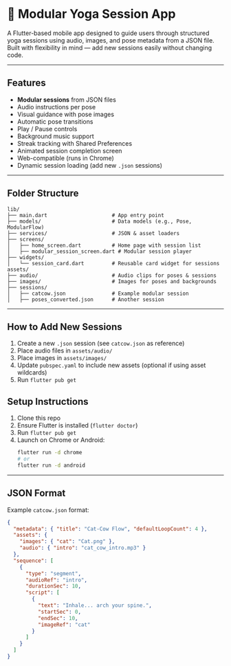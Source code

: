 # 🧘 Modular Yoga Session App

A Flutter-based mobile app designed to guide users through structured yoga sessions using audio, images, and pose metadata from a JSON file. Built with flexibility in mind — add new sessions easily without changing code.

---

## Features

-  **Modular sessions** from JSON files
- Audio instructions per pose
- Visual guidance with pose images
- Automatic pose transitions
- Play / Pause controls
- Background music support
- Streak tracking with Shared Preferences
- Animated session completion screen
- Web-compatible (runs in Chrome)
- Dynamic session loading (add new `.json` sessions)

---

## Folder Structure

```
lib/
├── main.dart                     # App entry point
├── models/                       # Data models (e.g., Pose, ModularFlow)
├── services/                     # JSON & asset loaders
├── screens/
│   ├── home_screen.dart          # Home page with session list
│   ├── modular_session_screen.dart # Modular session player
├── widgets/
│   └── session_card.dart         # Reusable card widget for sessions
assets/
├── audio/                        # Audio clips for poses & sessions
├── images/                       # Images for poses and backgrounds
├── sessions/
│   ├── catcow.json               # Example modular session
│   ├── poses_converted.json      # Another session
```

---

## How to Add New Sessions

1. Create a new `.json` session (see `catcow.json` as reference)
2. Place audio files in `assets/audio/`
3. Place images in `assets/images/`
4. Update `pubspec.yaml` to include new assets (optional if using asset wildcards)
5. Run `flutter pub get`



## Setup Instructions

1. Clone this repo  
2. Ensure Flutter is installed (`flutter doctor`)  
3. Run `flutter pub get`  
4. Launch on Chrome or Android:
   ```bash
   flutter run -d chrome
   # or
   flutter run -d android
   ```

---

## JSON Format

Example `catcow.json` format:

```json
{
  "metadata": { "title": "Cat-Cow Flow", "defaultLoopCount": 4 },
  "assets": {
    "images": { "cat": "Cat.png" },
    "audio": { "intro": "cat_cow_intro.mp3" }
  },
  "sequence": [
    {
      "type": "segment",
      "audioRef": "intro",
      "durationSec": 10,
      "script": [
        {
          "text": "Inhale... arch your spine.",
          "startSec": 0,
          "endSec": 10,
          "imageRef": "cat"
        }
      ]
    }
  ]
}
```
